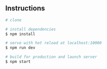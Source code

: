 ## Instructions

```bash
# clone

# install dependencies
$ npm install

# serve with hot reload at localhost:10000
$ npm run dev

# build for production and launch server
$ npm start
```
